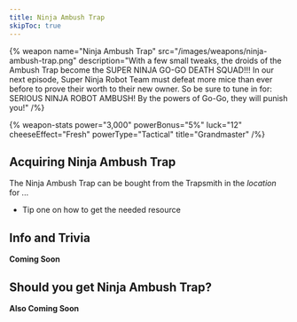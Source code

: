 ```yaml
---
title: Ninja Ambush Trap
skipToc: true
---
```


{% weapon
 name="Ninja Ambush Trap"
 src="/images/weapons/ninja-ambush-trap.png"
 description="With a few small tweaks, the droids of the Ambush Trap become the SUPER NINJA GO-GO DEATH SQUAD!!! In our next episode, Super Ninja Robot Team must defeat more mice than ever before to prove their worth to their new owner. So be sure to tune in for: SERIOUS NINJA ROBOT AMBUSH! By the powers of Go-Go, they will punish you!"
/%}

{% weapon-stats
 power="3,000"
 powerBonus="5%"
 luck="12"
 cheeseEffect="Fresh"
 powerType="Tactical"
 title="Grandmaster"
/%}

## Acquiring Ninja Ambush Trap

The Ninja Ambush Trap can be bought from the Trapsmith in the *location* for ...

- Tip one on how to get the needed resource

## Info and Trivia

**Coming Soon**

## Should you get Ninja Ambush Trap?

**Also Coming Soon**
